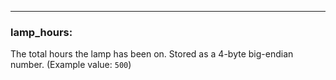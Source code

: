 ---
### **lamp_hours:**
The total hours the lamp has been on. Stored as a 4-byte big-endian number. (Example value: `500`)
